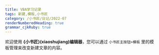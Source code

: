```yaml
---
title: VBA学习记录
tags: 新建,模板,小书匠
category: /小书匠/日记/2022-07
renderNumberedHeading: true
grammar_cjkRuby: true
---
```



欢迎使用 **{小书匠}(xiaoshujiang)编辑器**，您可以通过 `小书匠主按钮>模板` 里的模板管理来改变新建文章的内容。